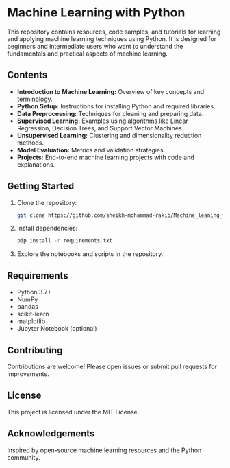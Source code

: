 # Machine Learning with Python

This repository contains resources, code samples, and tutorials for learning and applying machine learning techniques using Python. It is designed for beginners and intermediate users who want to understand the fundamentals and practical aspects of machine learning.

## Contents

- **Introduction to Machine Learning:** Overview of key concepts and terminology.
- **Python Setup:** Instructions for installing Python and required libraries.
- **Data Preprocessing:** Techniques for cleaning and preparing data.
- **Supervised Learning:** Examples using algorithms like Linear Regression, Decision Trees, and Support Vector Machines.
- **Unsupervised Learning:** Clustering and dimensionality reduction methods.
- **Model Evaluation:** Metrics and validation strategies.
- **Projects:** End-to-end machine learning projects with code and explanations.

## Getting Started

1. Clone the repository:
    ```bash
    git clone https://github.com/sheikh-mohammad-rakib/Machine_leaning_with_python.git
    ```
2. Install dependencies:
    ```bash
    pip install -r requirements.txt
    ```
3. Explore the notebooks and scripts in the repository.

## Requirements

- Python 3.7+
- NumPy
- pandas
- scikit-learn
- matplotlib
- Jupyter Notebook (optional)

## Contributing

Contributions are welcome! Please open issues or submit pull requests for improvements.

## License

This project is licensed under the MIT License.

## Acknowledgements

Inspired by open-source machine learning resources and the Python community.



